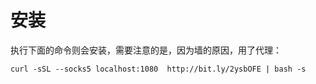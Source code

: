 # 安装

执行下面的命令则会安装，需要注意的是，因为墙的原因，用了代理：

```command
curl -sSL --socks5 localhost:1080  http://bit.ly/2ysbOFE | bash -s
```

